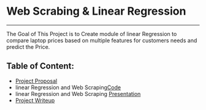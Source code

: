 # Web Scrabing  & Linear Regression
---

The Goal of This Project is to Create module of linear Regression to compare laptop prices based on multiple features for customers needs and predict the Price. 

## Table of Content:
- [Project Proposal](Regression_Project_Proposal.ipynb)
- linear Regression and Web Scraping[Code]()
- linear Regression and Web Scraping [Presentation]()
- [Project Writeup]()

